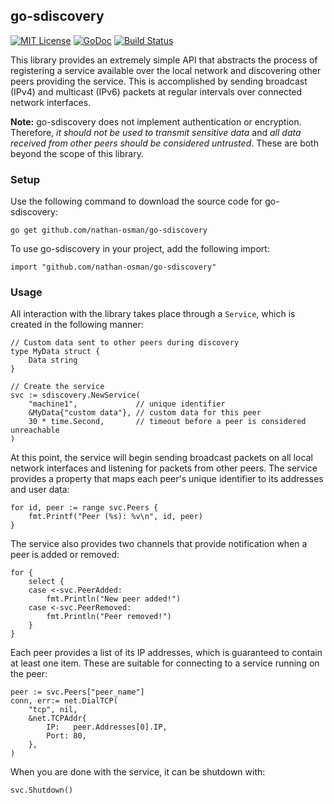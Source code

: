 ## go-sdiscovery

[![MIT License](http://img.shields.io/badge/license-MIT-yellow.svg?style=flat)](http://opensource.org/licenses/MIT)
[![GoDoc](https://godoc.org/github.com/nathan-osman/go-sdiscovery?status.svg)](https://godoc.org/github.com/nathan-osman/go-sdiscovery)
[![Build Status](https://travis-ci.org/nathan-osman/go-sdiscovery.svg)](https://travis-ci.org/nathan-osman/go-sdiscovery)

This library provides an extremely simple API that abstracts the process of registering a service available over the local network and discovering other peers providing the service. This is accomplished by sending broadcast (IPv4) and multicast (IPv6) packets at regular intervals over connected network interfaces.

**Note:** go-sdiscovery does not implement authentication or encryption. Therefore, *it should not be used to transmit sensitive data* and *all data received from other peers should be considered untrusted*. These are both beyond the scope of this library.

### Setup

Use the following command to download the source code for go-sdiscovery:

    go get github.com/nathan-osman/go-sdiscovery

To use go-sdiscovery in your project, add the following import:

    import "github.com/nathan-osman/go-sdiscovery"

### Usage

All interaction with the library takes place through a `Service`, which is created in the following manner:

    // Custom data sent to other peers during discovery
    type MyData struct {
        Data string
    }

    // Create the service
    svc := sdiscovery.NewService(
        "machine1",             // unique identifier
        &MyData{"custom data"}, // custom data for this peer
        30 * time.Second,       // timeout before a peer is considered unreachable
    )

At this point, the service will begin sending broadcast packets on all local network interfaces and listening for packets from other peers. The service provides a property that maps each peer's unique identifier to its addresses and user data:

    for id, peer := range svc.Peers {
        fmt.Printf("Peer (%s): %v\n", id, peer)
    }

The service also provides two channels that provide notification when a peer is added or removed:

    for {
        select {
        case <-svc.PeerAdded:
            fmt.Println("New peer added!")
        case <-svc.PeerRemoved:
            fmt.Println("Peer removed!")
        }
    }

Each peer provides a list of its IP addresses, which is guaranteed to contain at least one item. These are suitable for connecting to a service running on the peer:

    peer := svc.Peers["peer_name"]
    conn, err:= net.DialTCP(
        "tcp", nil,
        &net.TCPAddr{
            IP:   peer.Addresses[0].IP,
            Port: 80,
        },
    )

When you are done with the service, it can be shutdown with:

    svc.Shutdown()
